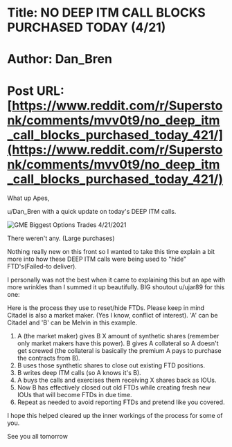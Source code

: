 # Title: NO DEEP ITM CALL BLOCKS PURCHASED TODAY (4/21)
# Author: Dan_Bren
# Post URL: [https://www.reddit.com/r/Superstonk/comments/mvv0t9/no_deep_itm_call_blocks_purchased_today_421/](https://www.reddit.com/r/Superstonk/comments/mvv0t9/no_deep_itm_call_blocks_purchased_today_421/)


What up Apes,

u/Dan_Bren with a quick update on today's DEEP ITM calls.

![GME Biggest Options Trades 4\/21\/2021](https://preview.redd.it/0rve0srysmu61.png?width=1226&format=png&auto=webp&s=e12f5155f7ecc8bc1d7e2963ba12eef3863c2e63)

There weren't any. (Large purchases)

Nothing really new on this front so I wanted to take this time explain a bit more into how these DEEP ITM calls were being used to "hide" FTD's(Failed-to deliver).

I personally was not the best when it came to explaining this but an ape with more wrinkles than I summed it up beautifully. BIG shoutout u/ujar89 for this one:

Here is the process they use to reset/hide FTDs. Please keep in mind Citadel is also a market maker. (Yes I know, conflict of interest). 'A' can be Citadel and 'B' can be Melvin in this example.

1. A (the market maker) gives B X amount of synthetic shares (remember only market makers have this power). B gives A collateral so A doesn't get screwed (the collateral is basically the premium A pays to purchase the contracts from B).
2. B uses those synthetic shares to close out existing FTD positions.
3. B writes deep ITM calls (so A knows it's B).
4. A buys the calls and exercises them receiving X shares back as IOUs.
5. Now B has effectively closed out old FTDs while creating fresh new IOUs that will become FTDs in due time.
6. Repeat as needed to avoid reporting FTDs and pretend like you covered.

I hope this helped cleared up the inner workings of the process for some of you.

See you all tomorrow